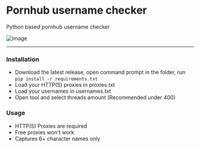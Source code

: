 # Pornhub username checker
Python based pornhub username checker

![image](https://user-images.githubusercontent.com/51265624/166145955-33ae3ff1-eb48-48ea-8929-79ab403f0f11.png)

--------------------------------------
### Installation
- Download the latest release, open command prompt in the folder, run `pip install -r requirements.txt`
- Load your HTTP(S) proxies in proxies.txt
- Load your usernames in usernames.txt
- Open tool and select threads amount (Recommended under 400)

### Usage

- HTTP(S) Proxies are required
- Free proxies won't work
- Captures 6+ character names only
